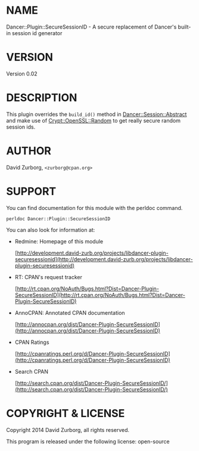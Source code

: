# NAME

Dancer::Plugin::SecureSessionID - A secure replacement of Dancer's built-in session id generator

# VERSION

Version 0.02

# DESCRIPTION

This plugin overrides the `build_id()` method in [Dancer::Session::Abstract](https://metacpan.org/pod/Dancer::Session::Abstract) and make use of [Crypt::OpenSSL::Random](https://metacpan.org/pod/Crypt::OpenSSL::Random) to get really secure random session ids.

# AUTHOR

David Zurborg, `<zurborg@cpan.org>`

# SUPPORT

You can find documentation for this module with the perldoc command.

    perldoc Dancer::Plugin::SecureSessionID

You can also look for information at:

- Redmine: Homepage of this module

    [http://development.david-zurb.org/projects/libdancer-plugin-securesessionid](http://development.david-zurb.org/projects/libdancer-plugin-securesessionid)

- RT: CPAN's request tracker

    [http://rt.cpan.org/NoAuth/Bugs.html?Dist=Dancer-Plugin-SecureSessionID](http://rt.cpan.org/NoAuth/Bugs.html?Dist=Dancer-Plugin-SecureSessionID)

- AnnoCPAN: Annotated CPAN documentation

    [http://annocpan.org/dist/Dancer-Plugin-SecureSessionID](http://annocpan.org/dist/Dancer-Plugin-SecureSessionID)

- CPAN Ratings

    [http://cpanratings.perl.org/d/Dancer-Plugin-SecureSessionID](http://cpanratings.perl.org/d/Dancer-Plugin-SecureSessionID)

- Search CPAN

    [http://search.cpan.org/dist/Dancer-Plugin-SecureSessionID/](http://search.cpan.org/dist/Dancer-Plugin-SecureSessionID/)

# COPYRIGHT & LICENSE

Copyright 2014 David Zurborg, all rights reserved.

This program is released under the following license: open-source
